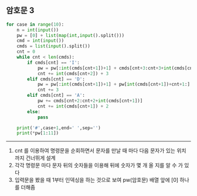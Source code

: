 ## 암호문 3



```python
for case in range(10):
    n = int(input())
    pw = [0] + list(map(int,input().split()))
    cmd = int(input())
    cmds = list(input().split())
    cnt = 0
    while cnt < len(cmds):
        if cmds[cnt] == 'I':
            pw = pw[:int(cmds[cnt+1])+1] + cmds[cnt+3:cnt+3+int(cmds[cnt+2])] + pw[int(cmds[cnt+1])+1:]
            cnt += int(cmds[cnt+2]) + 3
        elif cmds[cnt] == 'D':
            pw = pw[:int(cmds[cnt+1])+1] + pw[int(cmds[cnt+1])+cnt+1:]
            cnt += 3
        elif cmds[cnt] == 'A':
            pw += cmds[cnt+2:cnt+2+int(cmds[cnt+1])]
            cnt += int(cmds[cnt+1]) + 2
        else:
            pass

    print('#',case+1,end=' ',sep='')
    print(*pw[1:11])
```

---



1. cnt 를 이용하여 명령문을 순회하면서 문자를 만날 때 마다 다음 문자가 있는 위치까지 건너뛰게 설계
2. 각각 명령문 마다 문자 뒤의 숫자들을 이용해 뒤에 숫자가 몇 개 올 지를 알 수 가 있다
3. 입력문을 봤을 때 1부터 인덱싱을 하는 것으로 보여 pw(암호문) 배열 앞에 [0] 하나를 더해줌